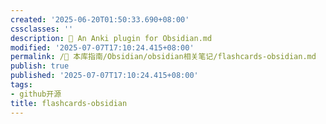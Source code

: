 ```yaml
---
created: '2025-06-20T01:50:33.690+08:00'
cssclasses: ''
description: 🎴 An Anki plugin for Obsidian.md
modified: '2025-07-07T17:10:24.415+08:00'
permalink: /🧰 本库指南/Obsidian/obsidian相关笔记/flashcards-obsidian.md
publish: true
published: '2025-07-07T17:10:24.415+08:00'
tags:
- github开源
title: flashcards-obsidian
---
```

